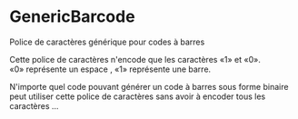 # GenericBarcode
Police de caractères générique pour codes à barres  

Cette police de caractères n'encode que les caractères «1» et «0».  
«0» représente un espace , «1» représente une barre.  

N'importe quel code pouvant générer un code à barres sous forme binaire peut utiliser cette police de caractères sans avoir à encoder tous les caractères …
